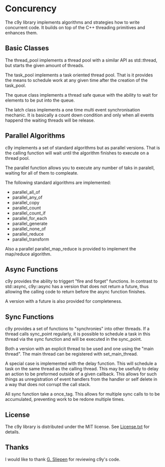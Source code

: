 
# Concurency

The c9y library implements algorithms and strategies how to write concurrent
code. It builds on top of the C++ threading primitives and enhances them.

## Basic Classes

The thread_pool implements a thread pool with a similar API as std::thread, but
starts the given amount of threads.

The task_pool implements a task oriented thread pool. That is it provides the
means to schedule work at any given time after the creation of the task_pool.

The queue class implements a thread safe queue with the ability to wait for
elements to be put into the queue.

The latch class implements a one time multi event synchronisation mechanic.
It is basically a count down condition and only when all events happend the
waiting threads will be release.

## Parallel Algorithms

c9y implements a set of standard algorithms but as parallel versions. That is
the calling function will wait until the algorithm finishes to execute on
a thread pool.

The parallel function allows you to execute any number of taks in paralell,
waiting for all of them to compleate.

The following standard algorithms are implemented:

- parallel_all_of
- parallel_any_of
- parallel_copy
- parallel_count
- parallel_count_if
- parallel_for_each
- parallel_generate
- parallel_none_of
- parallel_reduce
- parallel_transform

Also a parallel parallel_map_reduce is provided to implement the map/reduce
algorithm.

## Async Functions

c9y provides the ability to triggert "fire and forget" functions. In contrast
to std::async, c9y::async has a version that does not return a future, thus
allowing the calling code to return before the async function finishes.

A version with a future is also provided for completeness.

## Sync Functions

c9y provides a set of functions to "synchronies" into other threads. If a thread
calls sync_point regularly, it is possible to schedule a task in this thread via
the sync function and will be executed in the sync_point.

Both a version with an explicit thread to be used and one using the "main thread".
The main thread can be registered with set_main_thread.

A special case is implemented with the delay function. This will schedule a task
on the same thread as the calling thread. This may be usefully to delay an action
to be preformed outside of a given callback. This allows for such things as
unregistration of event handlers from the handler or self delete in a way that
does not corrupt the call stack.

All sync function take a once_tag. This allows for multiple sync calls to to be
accumulated, preventing work to be redone multiple times.

## License

The c9y library is distributed under the MIT license. See [License.txt](License.txt)
for details.

## Thanks

I would like to thank [G. Sliepen](https://codereview.stackexchange.com/users/129343/g-sliepen) for reviewing c9y's code.
